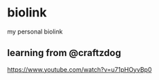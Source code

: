 # biolink
my personal biolink

## learning from @craftzdog
https://www.youtube.com/watch?v=u71pHOyvBp0

